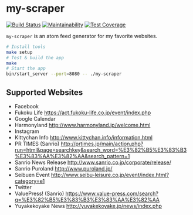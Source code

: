 # my-scraper

[![Build Status](https://travis-ci.org/mono0x/my-scraper.svg)](https://travis-ci.org/mono0x/my-scraper)
[![Maintainability](https://api.codeclimate.com/v1/badges/32fb1cf994b61869178f/maintainability)](https://codeclimate.com/github/mono0x/my-scraper/maintainability)
[![Test Coverage](https://api.codeclimate.com/v1/badges/32fb1cf994b61869178f/test_coverage)](https://codeclimate.com/github/mono0x/my-scraper/test_coverage)

`my-scraper` is an atom feed generator for my favorite websites.

```sh
# Install tools
make setup
# Test & build the app
make
# Start the app
bin/start_server --port=8080 -- ./my-scraper
```

## Supported Websites

- Facebook
- Fukoku Life <https://act.fukoku-life.co.jp/event/index.php>
- Google Calendar
- Harmonyland <http://www.harmonyland.jp/welcome.html>
- Instagram
- Kittychan Info <http://www.kittychan.info/information.html>
- PR TIMES (Sanrio) <http://prtimes.jp/main/action.php?run=html&page=searchkey&search_word=%E3%82%B5%E3%83%B3%E3%83%AA%E3%82%AA&search_pattern=1>
- Sanrio News Release <http://www.sanrio.co.jp/corporate/release/>
- Sanrio Puroland <http://www.puroland.jp/>
- Seibuen Event <http://www.seibu-leisure.co.jp/event/index.html?category=e1>
- Twitter
- ValuePress! (Sanrio) <https://www.value-press.com/search?q=%E3%82%B5%E3%83%B3%E3%83%AA%E3%82%AA>
- Yuyakekoyake News <http://yuyakekoyake.jp/news/index.php>
